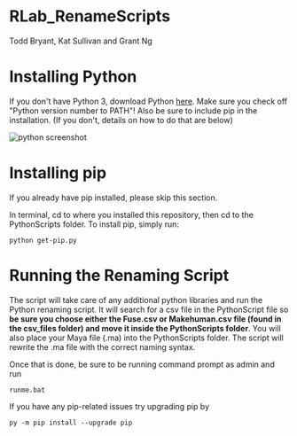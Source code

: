 # RLab_RenameScripts

Todd Bryant, Kat Sullivan and Grant Ng

# Installing Python

If you don't have Python 3, download Python [here](https://www.python.org/downloads/). Make sure you check off "Python version number to PATH"! Also be sure to include pip in the installation. (If you don't, details on how to do that are below)

![python screenshot](https://i.ibb.co/5RYbr30/Inkedwin-installer-LI.jpg)



# Installing pip

If you already have pip installed, please skip this section.

In terminal, cd to where you installed this repository, then cd to the PythonScripts folder.
To install pip, simply run:

```
python get-pip.py
```

# Running the Renaming Script

The script will take care of any additional python libraries and run the Python renaming script. It will search for a csv file in the PythonScript file so **be sure you choose either the Fuse.csv or Makehuman.csv file (found in the csv_files folder) and move it inside the PythonScripts folder**. You will also place your Maya file (.ma) into the PythonScripts folder. The script will rewrite the .ma file with the correct naming syntax.

Once that is done, be sure to be running command prompt as admin and run

```
runme.bat
```



If you have any pip-related issues try upgrading pip by

```
py -m pip install --upgrade pip
```

